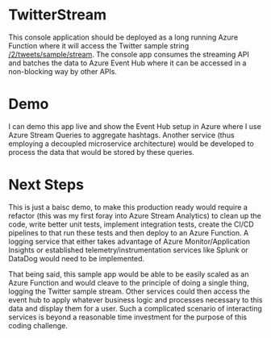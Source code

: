 # TwitterStream
This console application should be deployed as a long running Azure Function where it will 
access the Twitter sample string [/2/tweets/sample/stream](https://developer.twitter.com/en/docs/twitter-api/tweets/volume-streams/api-reference/get-tweets-sample-stream).
The console app consumes the streaming API and batches the data to Azure Event Hub where it
can be accessed in a non-blocking way by other APIs.

# Demo
I can demo this app live and show the Event Hub setup in Azure where I use Azure Stream Queries
to aggregate hashtags. Another service (thus employing a decoupled microservice architecture)
would be developed to process the data that would be stored by these queries.

# Next Steps
This is just a baisc demo, to make this production ready would require a refactor (this was my first
foray into Azure Stream Analytics) to clean up the code, write better unit tests, implement integration
tests, create the CI/CD pipelines to that run these tests and then deploy to an Azure Function. A logging
service that either takes advantage of Azure Monitor/Application Insights or established telemetry/instrumentation
services like Splunk or DataDog would need to be implemented.

That being said, this sample app would be able to be easily scaled as an Azure Function and would cleave
to the principle of doing a single thing, logging the Twitter sample stream. Other services could then
access the event hub to apply whatever business logic and processes necessary to this data and display them
for a user. Such a complicated scenario of interacting services is beyond a reasonable time investment
for the purpose of this coding challenge.